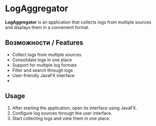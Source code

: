 # LogAggregator

**LogAggregator** is an application that collects logs from multiple sources and displays them in a convenient format.

## Возможности / Features

- Collect logs from multiple sources 
- Consolidate logs in one place
- Support for multiple log formats
- Filter and search through logs
- User-friendly JavaFX interface
- 
## Usage

1. After starting the application, open its interface using JavaFX.
2. Configure log sources through the user interface.
3. Start collecting logs and view them in one place.
